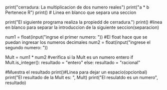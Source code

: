 print("cerradura: La multiplicacion de dos numero reales")
print("a * b Pertenece R")
print() # Linea en blanco que separa una seccion

print("El siguiente programa realiza la propiedd de cerradura.")
print() #linea en blanco para separar la introduccion de la siguiente seccion(separacion)

num1 = float(input("ingrse el primer numero: ")) #El float hace que se puedan ingresar los numeros decimales
num2 = float(input("ingrese el segundo numero: "))

Mult = num1 * num2
#verifica si la Mult es un numero entero
if Mult.is_integer():
    resultado = "entero"
else:
    resultado = "racional"

#Muestra el resultado
print()#Linea para dejar un espacio(opcionbal)
print("El resultado de la Mult es: ", Mult)
print("El resulatdo es un numero", resultado)
